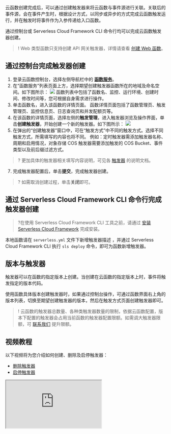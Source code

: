 云函数创建完成后，可以通过创建触发器来将云函数与事件源进行关联。关联后的事件源，会在事件产生时，根据设计方式，以同步或异步的方式完成云函数触发运行，并在触发时将事件作为入参传递给入口函数。

通过控制台或 Serverless Cloud Framework CLI 命令行均可以完成云函数触发器创建。

>! Web 类型函数只支持创建 API 网关触发器，详情请查看 [创建 Web 函数](https://cloud.tencent.com/document/product/583/56125)。

## 通过控制台完成触发器创建

1. 登录云函数控制台，选择左侧导航栏中的 **[函数服务](https://console.cloud.tencent.com/scf/list)**。
2. 在“函数服务”列表页面上方，选择期望创建触发器函数所在的地域及命名空间。如下图所示： 
![](https://main.qcloudimg.com/raw/aeef1c42b4a345ae2ac490ad205b2648.png)
函数列表中包括了函数名、监控、运行环境、创建时间、修改时间等，您可根据自身需求进行操作。
3. 单击函数名，进入该函数的详情页面。
函数详情页面包括了函数管理页、触发管理页、监控信息页、日志查询页和并发配额页等。
4. 在该函数的详情页面，选择左侧的**触发管理**，进入触发器浏览及操作界面，单击**创建触发器**，开始创建一个新的触发器。如下图所示： 
![](https://main.qcloudimg.com/raw/3761ac8770194a2261d73d648b64e2cb.png)
5. 在弹出的“创建触发器”窗口中，可在“触发方式”中不同的触发方式。选择不同触发方式，所需填写的内容也将不同。
例如：定时触发器需添加触发器名称、周期和启用情况，对象存储 COS 触发器需要添加触发的 COS Bucket、事件类型以及前后缀过滤方式。
>? 更加具体的触发器相关填写内容说明，可见各 [触发器](https://cloud.tencent.com/document/product/583/9705) 的说明文档。
7. 完成触发器配置后，单击**提交**，完成触发器创建。
>? 如需取消创建过程，单击**关闭**即可。





## 通过 Serverless Cloud Framework CLI 命令行完成触发器创建
>?在使用 Serverless Cloud Framework CLI 工具之前，请通过 [安装 Serverless Cloud Framework](https://cloud.tencent.com/document/product/583/44753) 完成安装。
>
本地函数请在 `serverless.yml` 文件下新增触发器描述 ，并通过 Serverless Cloud Framework CLI 执行 `sls deploy` 命令，即可为函数新增触发器。


## 版本与触发器

触发器可以在函数的指定版本上创建。当创建在云函数的指定版本上时，事件将触发指定的版本代码。   

使用函数具体版本创建触发器时，如果通过控制台操作，可通过函数界面右上角的版本列表，切换至期望创建触发器的版本，然后在触发方式页面创建触发器即可。

>! 云函数的触发器总数量、各种类触发器数量的限制，依据云函数配置，版本下配置的触发器会占用当前函数的触发器配置限额。如需调大触发器限额，可 [联系我们](https://console.cloud.tencent.com/workorder/category?level1_id=6&level2_id=668&source=0data_title=%E6%97%A0%E6%9C%8D%E5%8A%A1%E5%99%A8%E4%BA%91%E5%87%BD%E6%95%B0%20SCF&step=1) 提升限额。


## 视频教程
以下视频将为您介绍如何创建、删除及启停触发器：
- [删除触发器](https://cloud.tencent.com/document/product/583/30231)
- [启停触发器](https://cloud.tencent.com/document/product/583/30232)

<div class="doc-video-mod"><iframe src="https://cloud.tencent.com/edu/learning/quick-play/2939-54956?source=gw.doc.media&withPoster=1&notip=1"></iframe></div>
